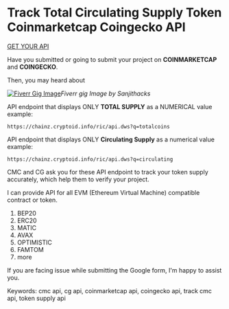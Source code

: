 # Track Total Circulating Supply Token Coinmarketcap Coingecko API


[GET YOUR API](https://www.fiverr.com/share/6ero5b)

Have you submitted or going to submit your project on **COINMARKETCAP** and **COINGECKO**.

Then, you may heard about

[![Fiverr Gig Image](https://user-images.githubusercontent.com/35589762/227572030-4e506ff7-63cf-476b-84ae-d17144bb088a.png)](https://www.fiverr.com/sanjithacks/track-total-circulating-supply-token-coinmarketcap-coingecko-api)*Fiverr gig Image by Sanjithacks*

API endpoint that displays ONLY **TOTAL SUPPLY** as a NUMERICAL value
example:

```
https://chainz.cryptoid.info/ric/api.dws?q=totalcoins
```

API endpoint that displays ONLY **Circulating Supply** as a numerical value
example: 

```
https://chainz.cryptoid.info/ric/api.dws?q=circulating
```

CMC and CG ask you for these API endpoint to track your token supply accurately, which help them to verify your project.

I can provide API for all EVM (Ethereum Virtual Machine) compatible contract or token.
1. BEP20
2. ERC20
3. MATIC
4. AVAX
5. OPTIMISTIC
6. FAMTOM
7. more

If you are facing issue while submitting the Google form, I'm happy to assist you.

Keywords:
cmc api, cg api, coinmarketcap api, coingecko api, track cmc api, token supply api


